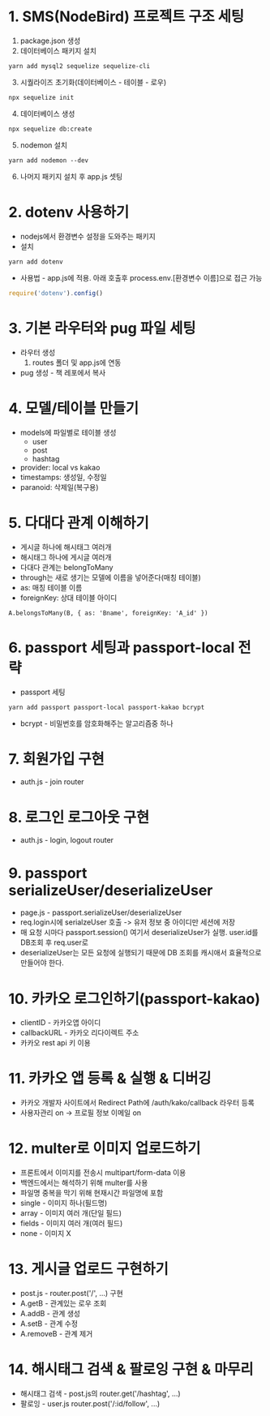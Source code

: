 # 1. SMS(NodeBird) 프로젝트 구조 세팅
1. package.json 생성
2. 데이터베이스 패키지 설치
```
yarn add mysql2 sequelize sequelize-cli
```
3. 시퀄라이즈 초기화(데이터베이스 - 테이블 - 로우)
```
npx sequelize init
```

4. 데이터베이스 생성
```
npx sequelize db:create
```

5. nodemon 설치
```
yarn add nodemon --dev
```

6. 나머지 패키지 설치 후 app.js 셋팅

# 2. dotenv 사용하기
* nodejs에서 환경변수 설정을 도와주는 패키지
* 설치
```
yarn add dotenv
```
* 사용법 - app.js에 적용. 아래 호출후 process.env.[환경변수 이름]으로 접근 가능
```js
require('dotenv').config()
```

# 3. 기본 라우터와 pug 파일 세팅
* 라우터 생성
  1. routes 폴더 및 app.js에 연동
* pug 생성 - 책 레포에서 복사

# 4. 모델/테이블 만들기
* models에 파일별로 테이블 생성
  * user
  * post
  * hashtag
* provider: local vs kakao
* timestamps: 생성일, 수정일
* paranoid: 삭제일(복구용)

# 5. 다대다 관계 이해하기
* 게시글 하나에 해시태그 여러개
* 해시태그 하나에 게시글 여러개
* 다대다 관계는 belongToMany
* through는 새로 생기는 모델에 이름을 넣어준다(매칭 테이블)
* as: 매칭 테이블 이름
* foreignKey: 상대 테이블 아이디
```
A.belongsToMany(B, { as: 'Bname', foreignKey: 'A_id' })
```

# 6. passport 세팅과 passport-local 전략
* passport 세팅
```
yarn add passport passport-local passport-kakao bcrypt
```

* bcrypt - 비밀번호를 암호화해주는 알고리즘중 하나

# 7. 회원가입 구현
* auth.js - join router

# 8. 로그인 로그아웃 구현
* auth.js - login, logout router

# 9. passport serializeUser/deserializeUser
* page.js - passport.serializeUser/deserializeUser
* req.login시에 serialzeUser 호출 -> 유저 정보 중 아이디만 세션에 저장
* 매 요청 시마다 passport.session() 여기서 deserializeUser가 실행. user.id를 DB조회 후 req.user로
* deserializeUser는 모든 요청에 실행되기 때문에 DB 조회를 캐시애서 효율적으로 만들어야 한다.

# 10. 카카오 로그인하기(passport-kakao)
* clientID - 카카오앱 아이디
* callbackURL - 카카오 리다이렉트 주소
* 카카오 rest api 키 이용

# 11. 카카오 앱 등록 & 실행 & 디버깅
* 카카오 개발자 사이트에서 Redirect Path에 /auth/kako/callback 라우터 등록
* 사용자관리 on -> 프로필 정보 이메일 on

# 12. multer로 이미지 업로드하기
* 프론트에서 이미지를 전송시 multipart/form-data 이용
* 백엔드에서는 해석하기 위해 multer를 사용
* 파일명 중복을 막기 위해 현재시간 파일명에 포함
* single - 이미지 하나(필드명)
* array - 이미지 여러 개(단일 필드)
* fields - 이미지 여러 개(여러 필드)
* none - 이미지 X

# 13. 게시글 업로드 구현하기
* post.js - router.post('/', ...) 구현
* A.getB - 관계있는 로우 조회
* A.addB - 관계 생성
* A.setB - 관계 수정
* A.removeB - 관계 제거

# 14. 해시태그 검색 & 팔로잉 구현 & 마무리
* 해시태그 검색 - post.js의 router.get('/hashtag', ...)
* 팔로잉 - user.js router.post('/:id/follow', ...)